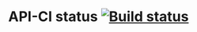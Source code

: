 # API-CI status [![Build status](https://ci.appveyor.com/api/projects/status/daihg5bono2xslwa?svg=true)](https://ci.appveyor.com/project/DeminaDaria/ut-2-api-ci)
